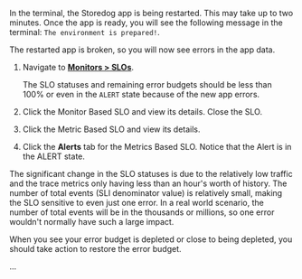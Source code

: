 In the terminal, the Storedog app is being restarted. This may take up to two minutes. Once the app is ready, you will see the following message in the terminal: `The environment is prepared!`. 

The restarted app is broken, so you will now see errors in the app data. 

1. Navigate to <a href="https://app.datadoghq.com/slo" target="_datadog">**Monitors > SLOs**</a>.

   The SLO statuses and remaining error budgets should be less than 100% or even in the `ALERT` state because of the new app errors. 

2. Click the Monitor Based SLO and view its details. Close the SLO. 

3. Click the Metric Based SLO and view its details. 

4. Click the **Alerts** tab for the Metrics Based SLO. Notice that the Alert is in the ALERT state.

The significant change in the SLO statuses is due to the relatively low traffic and the trace metrics only having less than an hour's worth of history. The number of total events (SLI denominator value) is relatively small, making the SLO sensitive to even just one error. In a real world scenario, the number of total events will be in the thousands or millions, so one error wouldn't normally have such a large impact.

When you see your error budget is depleted or close to being depleted, you should take action to restore the error budget.  

...